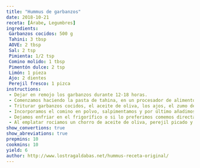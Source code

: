```yaml
---
title: "Hummus de garbanzos"
date: 2018-10-21
receta: [Árabe, Legumbres]
ingredients:
 Garbanzos cocidos: 500 g
 Tahini: 3 tbsp
 AOVE: 2 tbsp   
 Sal: 2 tsp   
 Pimienta: 1/2 tsp    
 Comino molido: 1 tbsp    
 Pimentón dulce: 2 tsp    
 Limón: 1 pieza    
 Ajo: 2 dientes    
 Perejil fresco: 1 pizca
instructions:
 - Dejar en remojo los garbanzos durante 12-18 horas.
 - Comenzamos haciendo la pasta de tahina, en un procesador de alimentos el sésamo tostado, añadimos un poco de agua y la pizca de sal. Trituramos hasta conseguir una pasta, si la textura es demasiado espesa incorporamos más de agua, pero cuidado no queremos que sea demasiado líquida. Reservamos.
 - Triturar garbanzos cocidos, el aceite de oliva, los ajos, el zumo del limón durante unos minutos hasta obtener una masa espesa y sin grumos.
 - Incorporamos el comino en polvo, salpimentamos y por último añadimos la tahina. Volvemos a triturar todo hasta que quede perfectamente integrados todos los ingredientes.
 - Dejamos enfriar en el frigorífico o si lo preferimos comemos directamente.
 - Al emplatar rociamos un chorro de aceite de oliva, perejil picado y pimentón.
show_convertions: true
show_abreviations: true
prepmins: 10
cookmins: 10
yield: 6
author: http://www.lostragaldabas.net/hummus-receta-original/
---
```

<!--stackedit_data:
eyJoaXN0b3J5IjpbODk0MTI3NDcxLDg0NTI2NzEyXX0=
-->